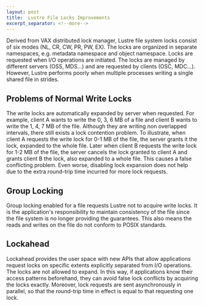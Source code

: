 ```yaml
---
layout: post
title:  Lustre File Locks Improvements
excerpt_separator: <!--more-->
---
```

Derived from VAX distributed lock manager, Lustre file system locks consist of six modes (NL, CR, CW, PR, PW, EX). The locks are organized in separate namespaces, e.g. metadata namespace and object namespace. Locks are requested when I/O operations are initiated. The locks are managed by different servers (OSS, MDS...) and are requested by clients (OSC, MDC...). However, Lustre performs poorly when multiple processes writing a single shared file in strides.  

<!--more-->
## Problems of Normal Write Locks

The write locks are automatically expanded by server when requested. For example, client A wants to write the 0, 3, 6 MB of a file and client B wants to write the 1, 4, 7 MB of the file. Although they are writing non overlapped intervals, there still exists a lock contention problem. To illustrate, when client A requests the write lock for 0-1 MB of the file, the server grants it the lock, expanded to the whole file. Later when client B requests the write lock for 1-2 MB of the file, the server cancels the lock granted to client A and grants client B the lock, also expanded to a whole file. This causes a false conflicting problem. Even worse, disabling lock expansion does not help due to the extra round-trip time incurred for more lock requests.

## Group Locking

Group locking enabled for a file requests Lustre not to acquire write locks. It is the application's responsibility to maintain consistency of the file since the file system is no longer providing the guarantees. This also means the reads and writes on the file do not conform to POSIX standards.

## Lockahead

Lockahead provides the user space with new APIs that allow applications request locks on specific extents explicitly separated from I/O operations. The locks are not allowed to expand. In this way, if applications know their access patterns beforehand, they can avoid false lock conflicts by acquiring the locks exactly. Moreover, lock requests are sent asynchronously in parallel, so that the round-trip time in effect is equal to that requesting one lock. 